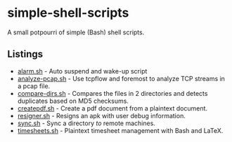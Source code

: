 # simple-shell-scripts
A small potpourri of simple (Bash) shell scripts.

## Listings
+ [alarm.sh](http://bamos.github.io/2013/03/09/rtcwake/) -
  Auto suspend and wake-up script
+ [analyze-pcap.sh](http://bamos.github.io/2013/07/31/pcap-analysis/) -
  Use tcpflow and foremost to analyze TCP streams in a pcap file.
+ [compare-dirs.sh](http://bamos.github.io/2013/03/11/compare-directories-bash/) -
  Compares the files in 2 directories and detects duplicates based on MD5 checksums.
+ [createpdf.sh](http://bamos.github.io/2013/04/16/pdf-from-plaintext/) -
  Create a pdf document from a plaintext document.
+ [resigner.sh](http://bamos.github.io/2013/03/10/resigning-apk/) -
  Resigns an apk with user debug information.
+ [sync.sh](http://bamos.github.io/2013/07/17/sync-to-servers-bash/) -
  Sync a directory *to* remote machines.
+ [timesheets.sh](http://bamos.github.io/2013/02/10/timesheets-with-bash-and-latex/) -
  Plaintext timesheet management with Bash and LaTeX.
